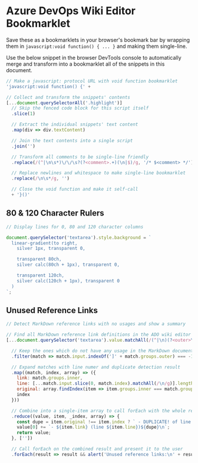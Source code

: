 # Azure DevOps Wiki Editor Bookmarklet

Save these as a bookmarklets in your browser's bookmark bar by wrapping them in
`javascript:void function() { ... }` and making them single-line.

Use the below snippet in the browser DevTools console to automatically merge and
transform into a bookmarklet all of the snippets in this document.

```javascript
// Make a javascript: protocol URL with void function bookmarklet
'javascript:void function() {' +

// Collect and transform the snippets' contents
[...document.querySelectorAll('.highlight')]
  // Skip the fenced code block for this script itself
  .slice(1)

  // Extract the individual snippets' text content
  .map(div => div.textContent)

  // Join the text contents into a single script
  .join('')

  // Transform all comments to be single-line friendly
  .replace(/(^|\n\s*)\/\/\s?(?<comment>.+)(\n|$)/g, '/* $<comment> */')

  // Replace newlines and whitespace to make single-line bookmarklet
  .replace(/\n\s*/g, '')

  // Close the void function and make it self-call
  + '}()'
```

## 80 & 120 Character Rulers

```javascript
// Display lines for 0, 80 and 120 character columns

document.querySelector('textarea').style.background = `
  linear-gradient(to right,
    silver 1px, transparent 0,

    transparent 80ch,
    silver calc(80ch + 1px), transparent 0,

    transparent 120ch,
    silver calc(120ch + 1px), transparent 0
  )
`;
```

## Unused Reference Links

```javascript
// Detect MarkDown reference links with no usages and show a summary

// Find all MarkDown reference link definitions in the ADO wiki editor
[...document.querySelector('textarea').value.matchAll(/(^|\n)(?<outer>\[(?<inner>.+)\]):/g)]

  // Keep the ones which do not have any usage in the MarkDown document
  .filter(match => match.input.indexOf(']' + match.groups.outer) === -1)

  // Expand matches with line numer and duplicate detection result
  .map((match, index, array) => ({
    link: match.groups.inner,
    line: [...match.input.slice(0, match.index).matchAll(/\n/g)].length,
    original: array.findIndex(item => item.groups.inner === match.groups.inner),
    index
  }))

  // Combine into a single-item array to call forEach with the whole result
  .reduce((value, item, _index, array) => {
    const dupe = item.original !== item.index ? ` - DUPLICATE! of line ${array[item.original].line}` : '';
    value[0] += `- ${item.link} (line ${item.line})${dupe}\n`;
    return value;
  }, [''])

  // Call forEach on the combined result and present it to the user
  .forEach(result => result && alert('Unused reference links:\n' + result));
```
